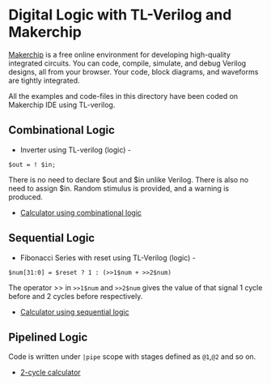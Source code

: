 # Digital Logic with TL-Verilog and Makerchip
<a href="https://makerchip.com/">Makerchip</a> is a free online environment for developing high-quality integrated circuits. You can code, compile, simulate, and debug Verilog designs, 
all from your browser. Your code, block diagrams, and waveforms are tightly integrated.

All the examples and code-files in this directory have been coded on Makerchip IDE using TL-verilog.
## Combinational Logic

* Inverter using TL-verilog (logic) -
```
$out = ! $in;
```
There is no need to declare $out and $in unlike Verilog. There is also no need to assign $in. Random stimulus is provided, and a warning is produced.

* <a href="https://github.com/RISCV-MYTH-WORKSHOP/riscv_myth_workshop_may22-adithi-su/blob/master/Day3_5/calculator_combinational.tlv">Calculator using combinational logic </a>

## Sequential Logic

* Fibonacci Series with reset using TL-Verilog (logic) - 
```
$num[31:0] = $reset ? 1 : (>>1$num + >>2$num)
```
The operator >> in ```>>1$num``` and ```>>2$num``` gives the value of that signal 1 cycle before and 2 cycles before respectively.

* <a href="https://github.com/RISCV-MYTH-WORKSHOP/riscv_myth_workshop_may22-adithi-su/blob/master/Day3_5/calculator_sequential.tlv">Calculator using sequential logic </a>

## Pipelined Logic

Code is written under ```|pipe``` scope with stages defined as ```@1```,```@2``` and so on.
* <a href="https://github.com/RISCV-MYTH-WORKSHOP/riscv_myth_workshop_may22-adithi-su/blob/master/Day3_5/calculator_2cycle.tlv">2-cycle calculator</a>


